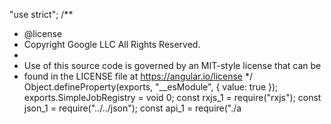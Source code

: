 "use strict";
/**
 * @license
 * Copyright Google LLC All Rights Reserved.
 *
 * Use of this source code is governed by an MIT-style license that can be
 * found in the LICENSE file at https://angular.io/license
 */
Object.defineProperty(exports, "__esModule", { value: true });
exports.SimpleJobRegistry = void 0;
const rxjs_1 = require("rxjs");
const json_1 = require("../../json");
const api_1 = require("./a